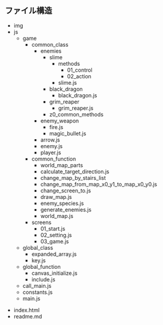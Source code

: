 ## ファイル構造

- img <!-- 画像一覧 -->
- js <!-- js ファイル -->
    - game <!-- ゲーム内容に関わる処理 -->
        - common_class <!-- ゲーム内容における処理全般で使えるクラス -->
            - enemies <!-- 敵キャラクラス -->
                - slime <!-- スライム -->
                    - methods <!-- スライムクラス内で使われているメソッド -->
                        - 01_control <!-- スライムクラスの control メソッド内で使われているメソッド -->
                        - 02_action <!-- スライムクラスの action メソッド内で使われているメソッド -->
                    * slime.js <!-- スライムクラス -->
                - black_dragon <!-- ブラックドラゴン -->
                    * black_dragon.js <!-- ブラックドラゴンクラス -->
                - grim_reaper <!-- しにがみ -->
                    * grim_reaper.js <!-- しにがみクラス -->
                - z0_common_methods <!-- 敵キャラクラス共通で使うメソッド -->
            - enemy_weapon <!-- 敵の武器クラス -->
                * fire.js <!-- 炎攻撃クラス -->
                * magic_bullet.js <!-- 魔法弾クラス -->
            * arrow.js <!-- プレイヤーの武器である弓矢 Arrow クラス -->
            * enemy.js <!-- 敵キャラ大元クラス -->
            * player.js <!-- プレイヤー Player クラス -->
        - common_function <!-- ゲーム内容における処理全般で使える関数 -->
            - world_map_parts <!-- マップのパーツ(16 × 16 サイズ = 1画面分) -->
            * calculate_target_direction.js <!-- 目標の方向を算出する -->
            * change_map_by_stairs_list <!-- 階段によるマップ移動を定義した関数 -->
            * change_map_from_map_x0_y1_to_map_x0_y0.js <!-- マップ[0][1]からラスボスの城のあるマップ[0][0]に行くときの謎解き要素の追加 -->
            * change_screen_to.js <!-- メインループを止めて、次の画面に遷移する関数 -->
            * draw_map.js <!-- マップのパーツのデータに従って、キャンパスに描画する関数 -->
            * enemy_species.js <!-- 敵の種類一覧 -->
            * generate_enemies.js <!-- 敵キャラを実際に生成する -->
            * world_map.js <!-- マップのパーツを組み合わせて、世界全体(ワールドマップ)を定義 -->
        - screens <!-- ゲーム画面 -->
            * 01_start.js <!-- スタート画面 -->
            * 02_setting.js <!-- 設定画面 -->
            * 03_game.js <!-- プレイ画面 -->
    - global_class <!-- プログラム全体で用いるクラス -->
        * expanded_array.js <!-- 機能拡張した Array (組み込み) クラス -->
        * key.js <!-- 入力情報をつかさどる Key クラス -->
    - global_function <!-- プログラム全体で用いる関数 -->
        * canvas_initialize.js <!-- canvas をまっさらに初期化する関数 -->
        * include.js <!-- クラスにメソッドを mixin するためのメソッド -->
    * call_main.js <!-- main 関数を呼ぶための関数(html と main 関数の仲介役) -->
    * constants.js <!-- プログラム全体で用いる定数はここに一覧で記載する -->
    * main.js <!-- 一番最初に呼ばれる関数 -->
* index.html <!-- 初期ページ -->
* readme.md <!-- このファイル -->